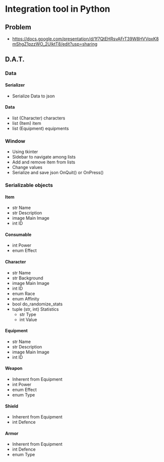 # Integration tool in Python

## Problem

- https://docs.google.com/presentation/d/1f7QtEHRsvAFrT39W8HVVpxK8mShgZ1pzzWO_2UlktT8/edit?usp=sharing

## D.A.T.

### Data

#### Serializer

- Serialize Data to json

#### Data

- list (Character) characters
- list (Item) item
- list (Equipment) equipments

### Window

- Using tkinter
- Sidebar to navigate among lists
- Add and remove item from lists
- Change values
- Serialize and save json OnQuit() or OnPress()

### Serializable objects

#### Item

- str Name
- str Description
- image Main Image
- int ID

#### Consumable

- int Power
- enum Effect

#### Character

- str Name
- str Background
- image Main Image
- int ID
- enum Race
- enum Affinity
- bool do_randomize_stats
- tuple (str, int) Statistics
    - str Type
    - int Value

#### Equipment

- str Name
- str Description
- image Main Image
- int ID

#### Weapon

- Inherent from Equipment
- int Power
- enum Effect
- enum Type

#### Shield

- Inherent from Equipment
- int Defence

#### Armor

- Inherent from Equipment
- int Defence
- enum Type
